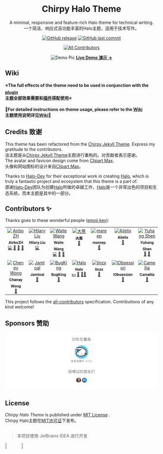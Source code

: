 <div align="center">

  # Chirpy Halo Theme

  A minimal, responsive and feature-rich Halo theme for technical writing.  
  一个简洁、响应式且功能丰富的Halo主题，适用于技术写作。

<a href="https://github.com/AirboZH/halo-theme-chirpy/releases"><img alt="GitHub release" src="https://img.shields.io/github/release/AirboZH/halo-theme-chirpy.svg?style=flat-square&include_prereleases" /></a>
<a href="https://github.com/AirboZH/halo-theme-chirpy/commits"><img alt="GitHub last commit" src="https://img.shields.io/github/last-commit/AirboZH/halo-theme-chirpy.svg?style=flat-square" /></a>
<!-- ALL-CONTRIBUTORS-BADGE:START - Do not remove or modify this section -->
[![All Contributors](https://img.shields.io/badge/all_contributors-14-orange.svg?style=flat-square)](#contributors-)
<!-- ALL-CONTRIBUTORS-BADGE:END -->

  
  ![Demo Pic](https://cdn.airbozh.cn/blog/97shots_so.png)
  [**Live Demo 演示 →**][demo]

</div>

## Wiki
**⭐The full effects of the theme need to be used in conjunction with the [plugin](https://github.com/AirboZH/halo-plugin-chirpy)**  
**主题全部效果需要和[插件](https://github.com/AirboZH/halo-plugin-chirpy)搭配使用⭐**

**📕For detailed instructions on theme usage, please refer to the [Wiki](https://github.com/AirboZH/halo-theme-chirpy/wiki)**  
**主题使用说明详见[Wiki](https://github.com/AirboZH/halo-theme-chirpy/wiki)📕**

## Credits 致谢

This theme has been refactored from the [Chirpy Jekyll Theme][origin-github]. Express my gratitude to the contributors.  
该主题是从[Chirpy Jekyll Theme][origin-github]主题进行重构的。对贡献者表示感谢。  
The avatar and favicon design come from [Clipart Max][image].  
头像和网站图标的设计来自[Clipart Max][image]。

Thanks to [Halo-Dev][halo-dev] for their exceptional work in creating [Halo][halo], which is truly a fantastic project and ecosystem that this theme is a part of.  
感谢[Halo-Dev][halo-dev]团队为创建[Halo][halo]所做的卓越工作，[Halo][halo]是一个非常出色的项目和生态系统，而本主题是其中的一部分。

## Contributors ✨

Thanks goes to these wonderful people ([emoji key](https://allcontributors.org/docs/en/emoji-key)):

<!-- ALL-CONTRIBUTORS-LIST:START - Do not remove or modify this section -->
<!-- prettier-ignore-start -->
<!-- markdownlint-disable -->
<table>
  <tbody>
    <tr>
      <td align="center" valign="top" width="14.28%"><a href="http://airbozh.cn"><img src="https://avatars.githubusercontent.com/u/50261327?v=4?s=100" width="100px;" alt="AirboZH"/><br /><sub><b>AirboZH</b></sub></a><br /><a href="https://github.com/AirboZH/halo-theme-chirpy/commits?author=AirboZH" title="Code">💻</a> <a href="#maintenance-AirboZH" title="Maintenance">🚧</a> <a href="https://github.com/AirboZH/halo-theme-chirpy/commits?author=AirboZH" title="Documentation">📖</a> <a href="https://github.com/AirboZH/halo-theme-chirpy/pulls?q=is%3Apr+reviewed-by%3AAirboZH" title="Reviewed Pull Requests">👀</a></td>
      <td align="center" valign="top" width="14.28%"><a href="https://github.com/GodlessLiu"><img src="https://avatars.githubusercontent.com/u/110895612?v=4?s=100" width="100px;" alt="Hilary Liu"/><br /><sub><b>Hilary Liu</b></sub></a><br /><a href="https://github.com/AirboZH/halo-theme-chirpy/commits?author=GodlessLiu" title="Code">💻</a></td>
      <td align="center" valign="top" width="14.28%"><a href="http://waite.wang"><img src="https://avatars.githubusercontent.com/u/75354124?v=4?s=100" width="100px;" alt="Waite Wang"/><br /><sub><b>Waite Wang</b></sub></a><br /><a href="https://github.com/AirboZH/halo-theme-chirpy/commits?author=waite0603" title="Code">💻</a> <a href="#ideas-waite0603" title="Ideas, Planning, & Feedback">🤔</a> <a href="https://github.com/AirboZH/halo-theme-chirpy/issues?q=author%3Awaite0603" title="Bug reports">🐛</a></td>
      <td align="center" valign="top" width="14.28%"><a href="http://ll1025.cn"><img src="https://avatars.githubusercontent.com/u/62319007?v=4?s=100" width="100px;" alt="大葱"/><br /><sub><b>大葱</b></sub></a><br /><a href="https://github.com/AirboZH/halo-theme-chirpy/issues?q=author%3ADacong-wu" title="Bug reports">🐛</a></td>
      <td align="center" valign="top" width="14.28%"><a href="http://mareep.net"><img src="https://avatars.githubusercontent.com/u/62206240?v=4?s=100" width="100px;" alt="mareep"/><br /><sub><b>mareep</b></sub></a><br /><a href="https://github.com/AirboZH/halo-theme-chirpy/issues?q=author%3Avveg26" title="Bug reports">🐛</a></td>
      <td align="center" valign="top" width="14.28%"><a href="https://blog.ailelix.tech"><img src="https://avatars.githubusercontent.com/u/46298182?v=4?s=100" width="100px;" alt="Ailelix"/><br /><sub><b>Ailelix</b></sub></a><br /><a href="https://github.com/AirboZH/halo-theme-chirpy/issues?q=author%3Accxxvv77" title="Bug reports">🐛</a></td>
      <td align="center" valign="top" width="14.28%"><a href="https://www.novashen.top/"><img src="https://avatars.githubusercontent.com/u/122534619?v=4?s=100" width="100px;" alt="Yuhang Shen"/><br /><sub><b>Yuhang Shen</b></sub></a><br /><a href="#ideas-NovaShen555" title="Ideas, Planning, & Feedback">🤔</a> <a href="https://github.com/AirboZH/halo-theme-chirpy/issues?q=author%3ANovaShen555" title="Bug reports">🐛</a></td>
    </tr>
    <tr>
      <td align="center" valign="top" width="14.28%"><a href="http://gpio.me"><img src="https://avatars.githubusercontent.com/u/3754333?v=4?s=100" width="100px;" alt="Cheney Wong"/><br /><sub><b>Cheney Wong</b></sub></a><br /><a href="#ideas-CheneyWong" title="Ideas, Planning, & Feedback">🤔</a></td>
      <td align="center" valign="top" width="14.28%"><a href="https://www.yazizzy.top/"><img src="https://avatars.githubusercontent.com/u/91370415?v=4?s=100" width="100px;" alt="Jamtoal"/><br /><sub><b>Jamtoal</b></sub></a><br /><a href="https://github.com/AirboZH/halo-theme-chirpy/issues?q=author%3AJamtoal" title="Bug reports">🐛</a></td>
      <td align="center" valign="top" width="14.28%"><a href="https://github.com/wan92hen"><img src="https://avatars.githubusercontent.com/u/27671436?v=4?s=100" width="100px;" alt="BugKing"/><br /><sub><b>BugKing</b></sub></a><br /><a href="https://github.com/AirboZH/halo-theme-chirpy/issues?q=author%3Awan92hen" title="Bug reports">🐛</a></td>
      <td align="center" valign="top" width="14.28%"><a href="https://halo.run"><img src="https://avatars.githubusercontent.com/u/48195280?v=4?s=100" width="100px;" alt="Halo"/><br /><sub><b>Halo</b></sub></a><br /><a href="#financial-halo-dev" title="Financial">💵</a> <a href="#plugin-halo-dev" title="Plugin/utility libraries">🔌</a> <a href="#mentoring-halo-dev" title="Mentoring">🧑‍🏫</a></td>
      <td align="center" valign="top" width="14.28%"><a href="https://github.com/SinclairLin"><img src="https://avatars.githubusercontent.com/u/109134798?v=4?s=100" width="100px;" alt="linzx"/><br /><sub><b>linzx</b></sub></a><br /><a href="#ideas-SinclairLin" title="Ideas, Planning, & Feedback">🤔</a></td>
      <td align="center" valign="top" width="14.28%"><a href="https://github.com/IObsession"><img src="https://avatars.githubusercontent.com/u/83881232?v=4?s=100" width="100px;" alt="IObsession"/><br /><sub><b>IObsession</b></sub></a><br /><a href="https://github.com/AirboZH/halo-theme-chirpy/issues?q=author%3AIObsession" title="Bug reports">🐛</a></td>
      <td align="center" valign="top" width="14.28%"><a href="https://github.com/Camellia-2"><img src="https://avatars.githubusercontent.com/u/149544854?v=4?s=100" width="100px;" alt="Camellia"/><br /><sub><b>Camellia</b></sub></a><br /><a href="#ideas-Camellia-2" title="Ideas, Planning, & Feedback">🤔</a></td>
    </tr>
  </tbody>
</table>

<!-- markdownlint-restore -->
<!-- prettier-ignore-end -->

<!-- ALL-CONTRIBUTORS-LIST:END -->

This project follows the [all-contributors](https://github.com/all-contributors/all-contributors) specification. Contributions of any kind welcome!

## Sponsors 赞助
[![sponsors](https://github.com/AirboZH/sponsor-images/blob/main/sponsorkit/sponsors.svg)](https://afdian.net/a/airbozh)

## License

*Chirpy Halo Theme* is published under [MIT License][mit] .  
Chirpy Halo主题在[MIT许可证][mit]下发布。


[halo]: https://github.com/halo-dev/halo
[halo-dev]: https://github.com/halo-dev
[image]: https://www.clipartmax.com/middle/m2i8b1m2K9Z5m2K9_ant-clipart-childrens-ant-cute/
[demo]: https://www.airbozh.cn
[mit]: https://github.com/AirboZH/halo-theme-chirpy/blob/master/LICENSE
[origin-github]: https://github.com/cotes2020/jekyll-theme-chirpy
[front-awesome-icons]: https://fontawesome.com/search?o=r&m=free

## 
> 本项目使用 JetBrains IDEA 进行开发

<a href="https://www.jetbrains.com/?from=Toolkit"><img src="https://github.com/AirboZH/halo-theme-chirpy/assets/50261327/0abd0967-059c-4f64-82fb-b3b68548cae0" width="10%" height="10%"></a>
<a href="https://www.jetbrains.com/?from=Toolkit"><img src="https://github.com/AirboZH/halo-theme-chirpy/assets/50261327/150fa13d-c04c-4476-ac46-8c8016c5c1a0" width="10%" height="10%"></a>
 
